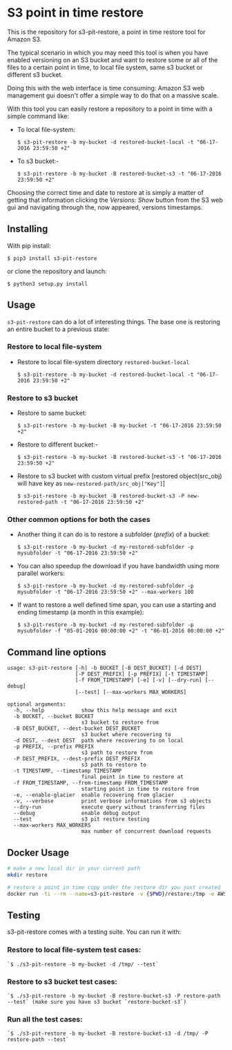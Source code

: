 # S3 point in time restore

This is the repository for s3-pit-restore, a point in time restore tool
for Amazon S3.

The typical scenario in which you may need this tool is when you have
enabled versioning on an S3 bucket and want to restore some or all of
the files to a certain point in time, to local file system, same s3 bucket or different s3 bucket.

Doing this with the web interface is time consuming: Amazon S3 web management
gui doesn't offer a simple way to do that on a massive scale.

With this tool you can easily restore a repository to a point in time
with a simple command like:

* To local file-system:
	```
	$ s3-pit-restore -b my-bucket -d restored-bucket-local -t "06-17-2016 23:59:50 +2"
	```
* To s3 bucket:-
	```
	$ s3-pit-restore -b my-bucket -B restored-bucket-s3 -t "06-17-2016 23:59:50 +2"
	```

Choosing the correct time and date to restore at is simply a matter of getting
that information clicking the *Versions: Show* button from the S3 web gui
and navigating through the, now appeared, versions timestamps.

## Installing

With pip install:

`$ pip3 install s3-pit-restore`

or clone the repository and launch:

`$ python3 setup.py install`

## Usage

`s3-pit-restore` can do a lot of interesting things. The base one is restoring an entire bucket to a previous state:

### Restore to local file-system

* Restore to local file-system directory `restored-bucket-local`
	```
	$ s3-pit-restore -b my-bucket -d restored-bucket-local -t "06-17-2016 23:59:50 +2"
	```

### Restore to s3 bucket

* Restore to same bucket:
	```
	$ s3-pit-restore -b my-bucket -B my-bucket -t "06-17-2016 23:59:50 +2"
	```

* Restore to different bucket:-
	```
	$ s3-pit-restore -b my-bucket -B restored-bucket-s3 -t "06-17-2016 23:59:50 +2"
	```

* Restore to s3 bucket with custom virtual prefix [restored object(src_obj) will have key as `new-restored-path/src_obj["Key"]`]
	```
	$ s3-pit-restore -b my-bucket -B restored-bucket-s3 -P new-restored-path -t "06-17-2016 23:59:50 +2"
	```

### Other common options for both the cases

* Another thing it can do is to restore a subfolder (*prefix*) of a bucket:
	```
	$ s3-pit-restore -b my-bucket -d my-restored-subfolder -p mysubfolder -t "06-17-2016 23:59:50 +2"
	```

* You can also speedup the download if you have bandwidth using more parallel workers:
	```
	$ s3-pit-restore -b my-bucket -d my-restored-subfolder -p mysubfolder -t "06-17-2016 23:59:50 +2" --max-workers 100
	```

* If want to restore a well defined time span, you can use a starting and ending timestamp (a month in this example):
	```
	$ s3-pit-restore -b my-bucket -d my-restored-subfolder -p mysubfolder -f "05-01-2016 00:00:00 +2" -t "06-01-2016 00:00:00 +2"
	```

## Command line options

```
usage: s3-pit-restore [-h] -b BUCKET [-B DEST_BUCKET] [-d DEST]
                      [-P DEST_PREFIX] [-p PREFIX] [-t TIMESTAMP]
                      [-f FROM_TIMESTAMP] [-e] [-v] [--dry-run] [--debug]
                      [--test] [--max-workers MAX_WORKERS]

optional arguments:
  -h, --help            show this help message and exit
  -b BUCKET, --bucket BUCKET
                        s3 bucket to restore from
  -B DEST_BUCKET, --dest-bucket DEST_BUCKET
                        s3 bucket where recovering to
  -d DEST, --dest DEST  path where recovering to on local
  -p PREFIX, --prefix PREFIX
                        s3 path to restore from
  -P DEST_PREFIX, --dest-prefix DEST_PREFIX
                        s3 path to restore to
  -t TIMESTAMP, --timestamp TIMESTAMP
                        final point in time to restore at
  -f FROM_TIMESTAMP, --from-timestamp FROM_TIMESTAMP
                        starting point in time to restore from
  -e, --enable-glacier  enable recovering from glacier
  -v, --verbose         print verbose informations from s3 objects
  --dry-run             execute query without transferring files
  --debug               enable debug output
  --test                s3 pit restore testing
  --max-workers MAX_WORKERS
                        max number of concurrent download requests
```

## Docker Usage

```bash
# make a new local dir in your current path
mkdir restore

# restore a point in time copy under the restore dir you just created
docker run -ti --rm --name=s3-pit-restore -v {$PWD}/restore:/tmp -e AWS_ACCESS_KEY_ID=[AWS_ACCESS_KEY_ID] -e AWS_SECRET_ACCESS_KEY=[AWS_ACCESS_KEY_ID] angelocompagnucci/s3-pit-restore:latest s3-pit-restore -b [Bucket] -p [Prefix] -d /tmp -t "01-25-2018 10:59:50 +2"
```

## Testing

s3-pit-restore comes with a testing suite. You can run it with:

### Restore to local file-system test cases:
	`$ ./s3-pit-restore -b my-bucket -d /tmp/ --test`

### Restore to s3 bucket test cases:
	`$ ./s3-pit-restore -b my-bucket -B restore-bucket-s3 -P restore-path --test` (make sure you have s3 bucket `restore-bucket-s3`)

### Run all the test cases:
	`$ ./s3-pit-restore -b my-bucket -B restore-bucket-s3 -d /tmp/ -P restore-path --test`
